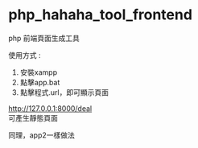 # php_hahaha_tool_frontend
php 前端頁面生成工具


使用方式 : 
1. 安裝xampp
2. 點擊app.bat
3. 點擊程式.url，即可顯示頁面

http://127.0.0.1:8000/deal \
可產生靜態頁面

同理，app2一樣做法
